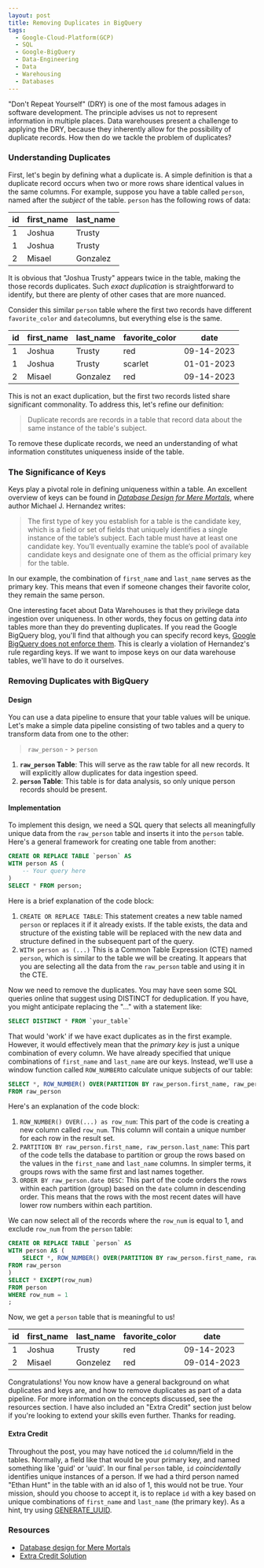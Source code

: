 ```yaml
---
layout: post
title: Removing Duplicates in BigQuery
tags:
  - Google-Cloud-Platform(GCP)
  - SQL
  - Google-BigQuery
  - Data-Engineering
  - Data
  - Warehousing
  - Databases
---
```

"Don't Repeat Yourself" (DRY) is one of the most famous adages in software development. The principle advises us not to represent information in multiple places. Data warehouses present a challenge to applying the DRY, because they inherently allow for the possibility of duplicate records. How then do we tackle the problem of duplicates?
### Understanding Duplicates

First, let's begin by defining what a duplicate is. A simple definition is that a duplicate record occurs when two or more rows share identical values in the same columns. For example, suppose you have a table called `person`, named after the *subject* of the table. `person` has the following rows of data:

| id | first_name | last_name |
|----|------------|-----------|
| 1  | Joshua     | Trusty    |
| 1  | Joshua     | Trusty    |
| 2  | Misael     | Gonzalez  |

It is obvious that "Joshua Trusty" appears twice in the table, making the those records duplicates. Such *exact duplication* is straightforward to identify, but there are plenty of other cases that are more nuanced.

Consider this similar `person` table where the first two records have different `favorite_color` and `date`columns, but everything else is the same.

| id | first_name | last_name | favorite_color | date       |
|----|------------|-----------|----------------|------------|
| 1  | Joshua     | Trusty    | red            | 09-14-2023 |
| 1  | Joshua     | Trusty    | scarlet        | 01-01-2023 |
| 2  | Misael     | Gonzalez  | red            | 09-14-2023 |

This is not an exact duplication, but the first two records listed share significant commonality. To address this, let's refine our definition:

> Duplicate records are records in a table that record data about the same instance of the table's subject.

To remove these duplicate records, we need an understanding of what information constitutes uniqueness inside of the table.

### The Significance of Keys

Keys play a pivotal role in defining uniqueness within a table. An excellent overview of keys can be found in *[Database Design for Mere Mortals](https://ptgmedia.pearsoncmg.com/images/9780321884497/samplepages/0321884493.pdf)*, where author Michael J. Hernandez writes:

>The first type of key you establish for a table is the candidate key, which is a field or set of fields that uniquely identifies a single instance of the table’s subject. Each table must have at least one candidate key. You’ll eventually examine the table’s pool of available candidate keys and designate one of them as the official primary key for the table.

In our example, the combination of `first_name` and `last_name` serves as the primary key. This means that even if someone changes their favorite color, they remain the same person. 

One interesting facet about Data Warehouses is that they privilege data ingestion over uniqueness. In other words, they focus on getting data *into* tables more than they do preventing duplicates. If you read the Google BigQuery blog, you'll find that although you can specify record keys, [Google BigQuery does not enforce them](https://cloud.google.com/blog/products/data-analytics/join-optimizations-with-bigquery-primary-and-foreign-keys/#:~:text=The%20user%20must%20use%20the%20NOT%20ENFORCED%20qualifier%20when%20defining%20constraints%20as%20enforcement%20is%20not%20supported%20by%20BigQuery%20at%20this%20time.). This is clearly a violation of Hernandez's rule regarding keys. If we want to impose keys on our data warehouse tables, we'll have to do it ourselves.
### Removing Duplicates with BigQuery

#### Design

You can use a data pipeline to ensure that your table values will be unique. Let's make a simple data pipeline consisting of two tables and a query to transform data from one to the other:

> `raw_person` - > `person`

1. **`raw_person` Table**: This will serve as the raw table for all new records. It will explicitly allow duplicates for data ingestion speed.
2. **`person` Table**: This table is for data analysis, so only unique person records should be present.

#### Implementation

To implement this design, we need a SQL query that selects all meaningfully unique data from the `raw_person` table and inserts it into the `person` table. Here's a general framework for creating one table from another:

```sql
CREATE OR REPLACE TABLE `person` AS 
WITH person AS (
    -- Your query here
)
SELECT * FROM person;
```
Here is a brief explanation of the code block:
1. `CREATE OR REPLACE TABLE`: This statement creates a new table named `person` or replaces it if it already exists. If the table exists, the data and structure of the existing table will be replaced with the new data and structure defined in the subsequent part of the query. 
2. `WITH person as (...)` This is a Common Table Expression (CTE) named `person`, which is similar to the table we will be creating. It appears that you are selecting all the data from the `raw_person` table and using it in the CTE.

Now we need to remove the duplicates. You may have seen some SQL queries online that suggest using DISTINCT for deduplication. If you have, you might anticipate replacing the "..." with a statement like:
 ```sql 
SELECT DISTINCT * FROM `your_table`
```
That would 'work' if we have exact duplicates as in the first example. However, it would effectively mean that the *primary key* is just a unique combination of every column. We have already specified that unique combinations of `first_name` and `last_name` are our keys. Instead, we'll use a window function called `ROW_NUMBER`to calculate unique subjects of our table:

```sql
SELECT *, ROW_NUMBER() OVER(PARTITION BY raw_person.first_name, raw_person.last_name ORDER BY raw_person.date DESC) as row_num
FROM raw_person
```
Here's an explanation of the code block:
1. `ROW_NUMBER() OVER(...) as row_num`: This part of the code is creating a new column called `row_num`. This column will contain a unique number for each row in the result set.
2. `PARTITION BY raw_person.first_name, raw_person.last_name`: This part of the code tells the database to partition or group the rows based on the values in the `first_name` and `last_name` columns. In simpler terms, it groups rows with the same first and last names together.
3. `ORDER BY raw_person.date DESC`: This part of the code orders the rows within each partition (group) based on the `date` column in descending order. This means that the rows with the most recent dates will have lower row numbers within each partition.
   
We can now select all of the records where the `row_num` is equal to 1, and exclude `row_num` from the `person` table:

```sql
CREATE OR REPLACE TABLE `person` AS 
WITH person AS (
    SELECT *, ROW_NUMBER() OVER(PARTITION BY raw_person.first_name, raw_person.last_name ORDER BY raw_person.date DESC) as row_num
FROM raw_person
)
SELECT * EXCEPT(row_num) 
FROM person
WHERE row_num = 1
;
```

Now, we get a `person` table that is meaningful to us!

| id | first_name | last_name | favorite_color| date|
|----------|----------|----------|----------|----------|
| 1   | Joshua   | Trusty   | red   | 09-14-2023 |
| 2   | Misael   | Gonzelez | red   | 09-014-2023 |

Congratulations! You now know have a general background on what duplicates and keys are, and how to remove duplicates as part of a data pipeline. For more information on the concepts discussed, see the resources section. I have also included an "Extra Credit" section just below if you're looking to extend your skills even further. Thanks for reading. 

#### Extra Credit
Throughout the post, you may have noticed the `id` column/field in the tables. Normally, a field like that would be your primary key, and named something like 'guid' or 'uuid'. In our final `person` table, `id` *coincidentally* identifies unique instances of a person. If we had a third person named "Ethan Hunt" in the table with an id also of 1, this would not be true. Your mission, should you choose to accept it, is to replace `id` with a key based on unique combinations of `first_name` and `last_name` (the primary key). As a hint, try using [GENERATE_UUID](https://cloud.google.com/bigquery/docs/reference/standard-sql/utility-functions#:~:text=GENERATE_UUID,-GENERATE_UUID()&text=Returns%20a%20random%20universally%20unique,with%20RFC%204122%20section%204.4.).

### Resources
* [Database design for Mere Mortals](https://www.amazon.com/Database-Design-Mere-Mortals-Hands/dp/0201752840)
* [Extra Credit Solution](https://gist.github.com/nanoman657/c2d7db0210df198190e14ec60e49fe3d)
